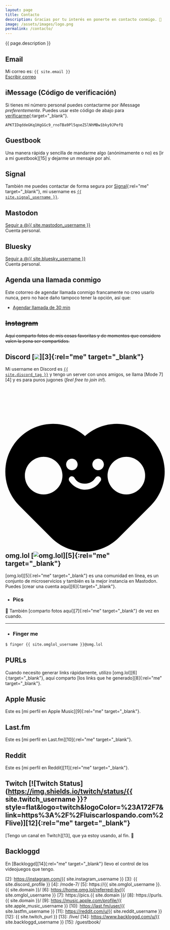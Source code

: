 ```yaml
---
layout: page
title: Contacto
description: Gracias por tu interés en ponerte en contacto conmigo. 🥰
image: /assets/images/logo.png
permalink: /contacto/
---
```


<p class="text-center">{{ page.description }}</p>

## <i class="fa-solid fa-envelope"></i> Email
Mi correo es: <code>{{ site.email }}</code><br>
<a href="mailto:{{ site.email }}" class="btn btn-primary btn-sm" data-toggle="tooltip" data-placement="top" title="Escribir correo">
<i class="fa-solid fa-pen-to-square"></i> Escribir correo
</a>

## <i class="fa-brands fa-apple"></i> iMessage (Código de verificación)
Si tienes mi número personal puedes contactarme por iMessage _preferentemente_. Puedes usar este código de abajo para [verificarme](https://support.apple.com/es-mx/118246){:target="_blank"}.

```
APKTIDqddeGKq1HgGGc9_rnoTBa9Pl5qoeZSlNhMBw1bky9JPefQ
```

## <i class="fa-solid fa-file-signature"></i> Guestbook
Una manera rápida y sencilla de mandarme algo (anónimamente o no) es [ir a mi guestbook][15] y dejarme un mensaje por ahí.

## <i class="fa-brands fa-signal-messenger"></i> Signal
También me puedes contactar de forma segura por [Signal][1]{:rel="me" target="_blank"}, mi username es <a href="https://signal.me/#eu/yXhJR9hhF1ntcOAnw5Cl6kLpsoxcYzyzFAtH-m4sLL1nZ8Ta_fBK_5lIcmQzHKyo" rel="me" target="_blank"><code>{{ site.signal_username }}</code></a>.

## <i class="fa-brands fa-mastodon"></i> Mastodon
<a rel="me" href="{{ site.mastodon_url }}" class="btn btn-primary btn-sm" data-toggle="tooltip" data-placement="top" title="Seguir a @{{ site.mastodon_username }} en Mastodon" target="_blank">
<i class="fa-brands fa-mastodon"></i> Seguir a @{{ site.mastodon_username }}
</a>
<br>
Cuenta personal.

## <i class="fa-brands fa-bluesky"></i> Bluesky
<a rel="me" href="{{ site.bluesky_url }}" class="btn btn-primary btn-sm" data-toggle="tooltip" data-placement="top" title="Seguir a @{{ site.bluesky_username }} en Bluesky" target="_blank">
<i class="fa-brands fa-bluesky"></i> Seguir a @{{ site.bluesky_username }}
</a>
<br>
Cuenta personal.

## <i class="fa-solid fa-calendar-days"></i> Agenda una llamada conmigo
Este cotorreo de agendar llamada conmigo francamente no creo usarlo nunca, pero no hace daño tampoco tener la opción, así que:

<ul class="list-inline">
<li class="list-inline-item">
<a href="https://cal.com/luiscarlospando/30min" class="btn btn-primary btn-sm" data-toggle="tooltip" data-placement="top" title="Agendar llamada de 30 min" target="_blank"><i class="fa-solid fa-video"></i> Agendar llamada de 30 min</a>
</li>
</ul>

## <i class="fa-brands fa-instagram"></i> <s>Instagram</s>
<s>Aquí comparto fotos de mis cosas favoritas y de momentos que considero valen la pena ser compartidos.</s>

## <i class="fa-brands fa-discord"></i> Discord [![](https://dcbadge.limes.pink/api/shield/86571896581132288?style=flat&theme=discord-inverted)][3]{:rel="me" target="_blank"}
Mi username en Discord es <a href="{{ site.discord_profile }}" rel="me" target="_blank"><code>{{ site.discord_tag }}</code></a> y tengo un server con unos amigos, se llama [Mode 7][4] y es para puros jugones (_feel free to join in!_).

## <svg id="omglol-icon" viewBox="0 0 500 500" xmlns="http://www.w3.org/2000/svg"><path d="M 250 500 C 211.611 500 173.225 485.355 143.934 456.066 L 43.934 356.066 C -14.645 297.487 -14.645 202.514 43.934 143.935 C 100.532 87.337 191.104 85.422 250 138.191 C 308.898 85.423 399.47 87.339 456.066 143.935 C 514.645 202.514 514.645 297.487 456.066 356.066 L 356.066 456.066 C 326.777 485.355 288.389 500 250 500 Z M 179.245 262.013 C 179.245 229.449 152.847 203.051 120.283 203.051 C 87.719 203.051 61.321 229.449 61.321 262.013 C 61.321 294.577 87.719 320.975 120.283 320.975 C 152.847 320.975 179.245 294.577 179.245 262.013 Z M 438.679 262.013 C 438.679 229.449 412.281 203.051 379.717 203.051 C 347.153 203.051 320.755 229.449 320.755 262.013 C 320.755 294.577 347.153 320.975 379.717 320.975 C 412.281 320.975 438.679 294.577 438.679 262.013 Z M 208.843 209 C 198.899 209 190.841 217.058 190.841 226.998 C 190.841 236.942 198.899 245 208.843 245 C 218.783 245 226.841 236.942 226.841 226.998 C 226.841 217.058 218.783 209 208.843 209 Z M 291.161 209.037 C 281.217 209.037 273.159 217.095 273.159 227.035 C 273.159 236.979 281.217 245.037 291.161 245.037 C 301.101 245.037 309.159 236.979 309.159 227.035 C 309.159 217.095 301.101 209.037 291.161 209.037 Z M 203.661 265.526 C 199.217 268.249 197.823 274.056 200.545 278.5 C 211.949 295.681 231.878 306.105 249.84 306.105 C 258.902 306.105 269.168 303.619 277.366 299.2 C 281.46 296.994 285.838 293.868 289.368 290.545 C 292.874 287.243 297.559 280.437 297.559 280.437 C 297.972 279.996 297.559 280.437 297.559 280.437 C 301.351 276.866 301.53 270.896 297.959 267.102 C 294.387 263.309 288.417 263.13 284.623 266.702 C 284.623 266.702 284.209 267.143 284.623 266.702 C 284.623 266.702 279.06 274.334 276.434 276.807 C 273.83 279.26 271.466 280.947 268.415 282.59 C 262.325 285.873 256.683 287.237 249.84 287.237 C 235.989 287.237 224.104 282.26 216.632 268.641 C 213.91 264.198 208.102 262.803 203.659 265.526 L 203.661 265.526 Z" id="path26"></path></svg> omg.lol [![omg.lol](https://omg.8bitsqu.id/?user=mijo)][5]{:rel="me" target="_blank"}
[omg.lol][5]{:rel="me" target="_blank"} es una comunidad en línea, es un conjunto de microservicios y también es la mejor instancia en Mastodon. Puedes [crear una cuenta aquí][6]{:target="_blank"}.

 - ### <i class="fa-solid fa-camera"></i> Pics
🤫 También [comparto fotos aquí][7]{:rel="me" target="_blank"} de vez en cuando.

---

 - ### <i class="fa-solid fa-terminal"></i> Finger me
```bash
$ finger {{ site.omglol_username }}@omg.lol
```

## <i class="fa-solid fa-arrow-right-from-bracket"></i> PURLs
Cuando necesito generar links rápidamente, utilizo [omg.lol][6]{:target="_blank"}, aquí comparto [los links que he generado][8]{:rel="me" target="_blank"}.

## <i class="fa-brands fa-itunes-note"></i> Apple Music
Este es [mi perfil en Apple Music][9]{:rel="me" target="_blank"}.

## <i class="fa-brands fa-lastfm"></i> Last.fm
Este es [mi perfil en Last.fm][10]{:rel="me" target="_blank"}.

## <i class="fa-brands fa-reddit"></i> Reddit
Este es [mi perfil en Reddit][11]{:rel="me" target="_blank"}.

## <i class="fa-brands fa-twitch"></i> Twitch [![Twitch Status](https://img.shields.io/twitch/status/{{ site.twitch_username }}?style=flat&logo=twitch&logoColor=%23A172F7&link=https%3A%2F%2Fluiscarlospando.com%2Flive)][12]{:rel="me" target="_blank"}
[Tengo un canal en Twitch][13], que ya estoy usando, al fin. 🎉

## <i class="fa-solid fa-gamepad"></i> Backloggd
En [Backloggd][14]{:rel="me" target="_blank"} llevo el control de los videojuegos que tengo.

[1]: https://signal.me/#eu/yXhJR9hhF1ntcOAnw5Cl6kLpsoxcYzyzFAtH-m4sLL1nZ8Ta_fBK_5lIcmQzHKyo
[2]: https://instagram.com/{{ site.instagram_username }}
[3]: {{ site.discord_profile }}
[4]: /mode-7/
[5]: https://{{ site.omglol_username }}.{{ site.domain }}/
[6]: https://home.omg.lol/referred-by/{{ site.omglol_username }}
[7]: https://pics.{{ site.domain }}/
[8]: https://purls.{{ site.domain }}/
[9]: https://music.apple.com/profile/{{ site.apple_music_username }}
[10]: https://last.fm/user/{{ site.lastfm_username }}
[11]: https://reddit.com/u/{{ site.reddit_username }}
[12]: {{ site.twitch_purl }}
[13]: /live/
[14]: https://www.backloggd.com/u/{{ site.backloggd_username }}
[15]: /guestbook/
